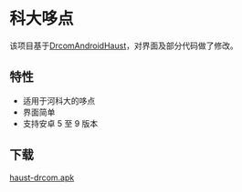 # 科大哆点

该项目基于[DrcomAndroidHaust](https://github.com/yh-cs/DrcomAndroidHAUST)，对界面及部分代码做了修改。

## 特性

- 适用于河科大的哆点
- 界面简单
- 支持安卓 5 至 9 版本

## 下载

[haust-drcom.apk](https://github.com/linzhehuang/haust-drcom/raw/master/haust-drcom.apk)
